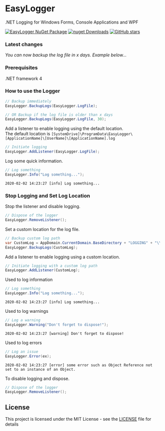 # EasyLogger

.NET Logging for Windows Forms, Console Applications and WPF

[![EasyLogger NuGet Package](https://img.shields.io/nuget/v/xCONFLiCTiONx.Logger.svg)](https://www.nuget.org/packages/xCONFLiCTiONx.Logger/)
[![nuget Downloads](https://img.shields.io/nuget/dt/xCONFLiCTiONx.Logger)](https://www.nuget.org/packages/xCONFLiCTiONx.Logger/)
[![GitHub stars](https://img.shields.io/github/stars/xCONFLiCTiONx/EasyLogger)](https://github.com/xCONFLiCTiONx/EasyLogger/stargazers)

### Latest changes

*You can now backup the log file in x days. Example below...*

### Prerequisites

.NET framework 4

### How to use the Logger

```c#
// Backup immediately
EasyLogger.BackupLogs(EasyLogger.LogFile);

// OR Backup if the log file is older than x days
EasyLogger.BackupLogs(EasyLogger.LogFile, 30);
```

Add a listener to enable logging using the default location.  
The default location is `[SystemDrive]\ProgramData\EasyLogger\[ApplicationName]\[UserName]\[ApplicationName].log`

```c#
// Initiate logging
EasyLogger.AddListener(EasyLogger.LogFile);
```

Log some quick information.

```c#
// Log something
EasyLogger.Info("Log something...");
```

`2020-02-02 14:23:27 [info] Log something...`

### Stop Logging and Set Log Location

Stop the listener and disable logging.

```c#
// Dispose of the logger
EasyLogger.RemoveListener();
```

Set a custom location for the log file.

```c#
// Backup custom log path
var CustomLog = AppDomain.CurrentDomain.BaseDirectory + "LOGGING" + "\\TEST.log";
EasyLogger.BackupLogs(CustomLog);
```

Add a listener to enable logging using a custom location.

```c#
// Initiate logging with a custom log path
EasyLogger.AddListener(CustomLog);
```

Used to log information

```c#
// Log something
EasyLogger.Info("Log something...");
```

`2020-02-02 14:23:27 [info] Log something...`

Used to log warnings

```c#
// Log a warning
EasyLogger.Warning("Don't forget to dispose!");
```

`2020-02-02 14:23:27 [warning] Don't forget to dispose!`

Used to log errors

```c#
// Log an issue
EasyLogger.Error(ex);
```

`2020-02-02 14:23:27 [error] some error such as Object Reference not set to an instance of an Object.`

To disable logging and dispose.

```c#
// Dispose of the logger
EasyLogger.RemoveListener();
```

## License

This project is licensed under the MIT License - see the [LICENSE](LICENSE) file for details
